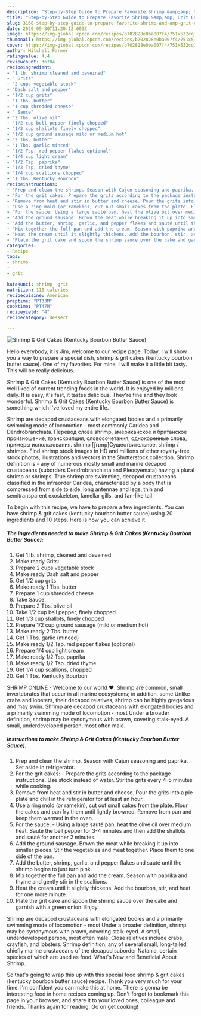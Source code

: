 ```yaml
---
description: "Step-by-Step Guide to Prepare Favorite Shrimp &amp;amp; Grit Cakes (Kentucky Bourbon Butter Sauce)"
title: "Step-by-Step Guide to Prepare Favorite Shrimp &amp;amp; Grit Cakes (Kentucky Bourbon Butter Sauce)"
slug: 3160-step-by-step-guide-to-prepare-favorite-shrimp-and-amp-grit-cakes-kentucky-bourbon-butter-sauce
date: 2020-09-30T11:20:12.603Z
image: https://img-global.cpcdn.com/recipes/b702828e0ba007f4/751x532cq70/shrimp-grit-cakes-kentucky-bourbon-butter-sauce-recipe-main-photo.jpg
thumbnail: https://img-global.cpcdn.com/recipes/b702828e0ba007f4/751x532cq70/shrimp-grit-cakes-kentucky-bourbon-butter-sauce-recipe-main-photo.jpg
cover: https://img-global.cpcdn.com/recipes/b702828e0ba007f4/751x532cq70/shrimp-grit-cakes-kentucky-bourbon-butter-sauce-recipe-main-photo.jpg
author: Mitchell Farmer
ratingvalue: 4.4
reviewcount: 36704
recipeingredient:
- "1 lb. shrimp cleaned and deveined"
- " Grits"
- "2 cups vegetable stock"
- "Dash salt and pepper"
- "1/2 cup grits"
- "1 Tbs. butter"
- "1 cup shredded cheese"
- " Sauce"
- "2 Tbs. olive oil"
- "1/2 cup bell pepper finely chopped"
- "1/3 cup shallots finely chopped"
- "1/2 cup ground sausage mild or medium hot"
- "2 Tbs. butter"
- "1 Tbs. garlic minced"
- "1/2 Tsp. red pepper flakes optional"
- "1/4 cup light cream"
- "1/2 Tsp. paprika"
- "1/2 Tsp. dried thyme"
- "1/4 cup scallions chopped"
- "1 Tbs. Kentucky Bourbon"
recipeinstructions:
- "Prep and clean the shrimp. Season with Cajun seasoning and paprika. Set aside in refrigerator."
- "For the grit cakes: Prepare the grits according to the package instructions. Use stock instead of water. Stir the grits every 4-5 minutes while cooking."
- "Remove from heat and stir in butter and cheese. Pour the grits into a pie plate and chill in the refrigerator for at least an hour."
- "Use a ring mold (or ramekin), cut out small cakes from the plate. Flour the cakes and pan fry them until lightly browned. Remove from pan and keep them warmed in the oven."
- "For the sauce: Using a large sauté pan, heat the olive oil over medium heat. Sauté the bell pepper for 3-4 minutes and then add the shallots and sauté for another 2 minutes."
- "Add the ground sausage. Brown the meat while breaking it up into smaller pieces. Stir the vegetables and meat together. Place them to one side of the pan."
- "Add the butter, shrimp, garlic, and pepper flakes and sauté until the shrimp begins to just turn pink."
- "Mix together the full pan and add the cream. Season with paprika and thyme and gently stir in the scallions."
- "Heat the cream until it slightly thickens. Add the bourbon, stir, and heat for one more minute."
- "Plate the grit cake and spoon the shrimp sauce over the cake and garnish with a green onion. Enjoy."
categories:
- Recipe
tags:
- shrimp
- 
- grit

katakunci: shrimp  grit 
nutrition: 110 calories
recipecuisine: American
preptime: "PT33M"
cooktime: "PT47M"
recipeyield: "4"
recipecategory: Dessert

---
```



![Shrimp &amp; Grit Cakes (Kentucky Bourbon Butter Sauce)](https://img-global.cpcdn.com/recipes/b702828e0ba007f4/751x532cq70/shrimp-grit-cakes-kentucky-bourbon-butter-sauce-recipe-main-photo.jpg)

Hello everybody, it is Jim, welcome to our recipe page. Today, I will show you a way to prepare a special dish, shrimp &amp; grit cakes (kentucky bourbon butter sauce). One of my favorites. For mine, I will make it a little bit tasty. This will be really delicious.

Shrimp &amp; Grit Cakes (Kentucky Bourbon Butter Sauce) is one of the most well liked of current trending foods in the world. It is enjoyed by millions daily. It is easy, it's fast, it tastes delicious. They're fine and they look wonderful. Shrimp &amp; Grit Cakes (Kentucky Bourbon Butter Sauce) is something which I've loved my entire life.

Shrimp are decapod crustaceans with elongated bodies and a primarily swimming mode of locomotion - most commonly Caridea and Dendrobranchiata. Перевод слова shrimp, американское и британское произношение, транскрипция, словосочетания, однокоренные слова, примеры использования. shrimp [ʃrɪmp]Существительное. shrimp / shrimps. Find shrimp stock images in HD and millions of other royalty-free stock photos, illustrations and vectors in the Shutterstock collection. Shrimp definition is - any of numerous mostly small and marine decapod crustaceans (suborders Dendrobranchiata and Pleocyemata) having a plural shrimp or shrimps. True shrimp are swimming, decapod crustaceans classified in the infraorder Caridea, characterized by a body that is compressed from side to side, long antennae and legs, thin and semitransparent exoskeleton, lamellar gills, and fan-like tail.


To begin with this recipe, we have to prepare a few ingredients. You can have shrimp &amp; grit cakes (kentucky bourbon butter sauce) using 20 ingredients and 10 steps. Here is how you can achieve it.

<!--inarticleads1-->

##### The ingredients needed to make Shrimp &amp; Grit Cakes (Kentucky Bourbon Butter Sauce):

1. Get 1 lb. shrimp, cleaned and deveined
1. Make ready  Grits:
1. Prepare 2 cups vegetable stock
1. Make ready Dash salt and pepper
1. Get 1/2 cup grits
1. Make ready 1 Tbs. butter
1. Prepare 1 cup shredded cheese
1. Take  Sauce:
1. Prepare 2 Tbs. olive oil
1. Take 1/2 cup bell pepper, finely chopped
1. Get 1/3 cup shallots, finely chopped
1. Prepare 1/2 cup ground sausage (mild or medium hot)
1. Make ready 2 Tbs. butter
1. Get 1 Tbs. garlic (minced)
1. Make ready 1/2 Tsp. red pepper flakes (optional)
1. Prepare 1/4 cup light cream
1. Make ready 1/2 Tsp. paprika
1. Make ready 1/2 Tsp. dried thyme
1. Get 1/4 cup scallions, chopped
1. Get 1 Tbs. Kentucky Bourbon


SHRIMP ONLINE - Welcome to our world ♥. Shrimp are common, small invertebrates that occur in all marine ecosystems; in addition, some Unlike crabs and lobsters, their decapod relatives, shrimp can be highly gregarious and may swim. Shrimp are decapod crustaceans with elongated bodies and a primarily swimming mode of locomotion - most Under a broader definition, shrimp may be synonymous with prawn, covering stalk-eyed. A small, underdeveloped person, most often male. 

<!--inarticleads2-->

##### Instructions to make Shrimp &amp; Grit Cakes (Kentucky Bourbon Butter Sauce):

1. Prep and clean the shrimp. Season with Cajun seasoning and paprika. Set aside in refrigerator.
1. For the grit cakes: - Prepare the grits according to the package instructions. Use stock instead of water. Stir the grits every 4-5 minutes while cooking.
1. Remove from heat and stir in butter and cheese. Pour the grits into a pie plate and chill in the refrigerator for at least an hour.
1. Use a ring mold (or ramekin), cut out small cakes from the plate. Flour the cakes and pan fry them until lightly browned. Remove from pan and keep them warmed in the oven.
1. For the sauce: - Using a large sauté pan, heat the olive oil over medium heat. Sauté the bell pepper for 3-4 minutes and then add the shallots and sauté for another 2 minutes.
1. Add the ground sausage. Brown the meat while breaking it up into smaller pieces. Stir the vegetables and meat together. Place them to one side of the pan.
1. Add the butter, shrimp, garlic, and pepper flakes and sauté until the shrimp begins to just turn pink.
1. Mix together the full pan and add the cream. Season with paprika and thyme and gently stir in the scallions.
1. Heat the cream until it slightly thickens. Add the bourbon, stir, and heat for one more minute.
1. Plate the grit cake and spoon the shrimp sauce over the cake and garnish with a green onion. Enjoy.


Shrimp are decapod crustaceans with elongated bodies and a primarily swimming mode of locomotion - most Under a broader definition, shrimp may be synonymous with prawn, covering stalk-eyed. A small, underdeveloped person, most often male. Close relatives include crabs, crayfish, and lobsters. Shrimp definition, any of several small, long-tailed, chiefly marine crustaceans of the decapod suborder Natania, certain species of which are used as food. What&#39;s New and Beneficial About Shrimp. 

So that's going to wrap this up with this special food shrimp &amp; grit cakes (kentucky bourbon butter sauce) recipe. Thank you very much for your time. I'm confident you can make this at home. There is gonna be interesting food in home recipes coming up. Don't forget to bookmark this page in your browser, and share it to your loved ones, colleague and friends. Thanks again for reading. Go on get cooking!
